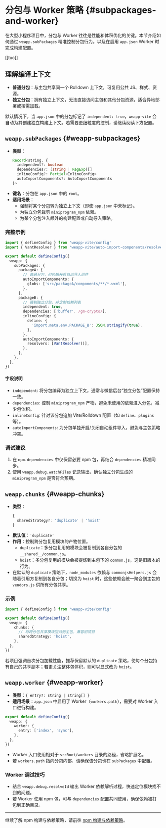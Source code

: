 # 分包与 Worker 策略 {#subpackages-and-worker}

在大型小程序项目中，分包与 Worker 往往是性能和体积优化的关键。本节介绍如何通过 `weapp.subPackages` 精准控制分包行为，以及在启用 `app.json` Worker 时完成构建配置。

[[toc]]

## 理解编译上下文

- **普通分包**：与主包共享同一个 Rolldown 上下文，可复用公共 JS、样式、资源。
- **独立分包**：拥有独立上下文，无法直接访问主包和其他分包资源，适合异地部署或按需加载。

默认情况下，当 `app.json` 中的分包标记了 `independent: true`，`weapp-vite` 会自动为其创建独立构建上下文。若需要更细粒度的控制，请继续阅读下方配置。

## `weapp.subPackages` {#weapp-subpackages}
- **类型**：
  ```ts
  Record<string, {
    independent?: boolean
    dependencies?: (string | RegExp)[]
    inlineConfig?: Partial<InlineConfig>
    autoImportComponents?: AutoImportComponents
  }>
  ```
- **键名**：分包在 `app.json` 中的 `root`。
- **适用场景**：
  - 强制将某个分包转为独立上下文（即使 `app.json` 中未标记）。
  - 为独立分包裁剪 `miniprogram_npm` 依赖。
  - 为某个分包注入额外的构建配置或自动导入策略。

### 完整示例

```ts
import { defineConfig } from 'weapp-vite/config'
import { VantResolver } from 'weapp-vite/auto-import-components/resolvers'

export default defineConfig({
  weapp: {
    subPackages: {
      packageA: {
        // 普通分包，但仍想开启自动导入组件
        autoImportComponents: {
          globs: ['src/packageA/components/**/*.wxml'],
        },
      },
      packageB: {
        // 强制独立分包，并定制依赖列表
        independent: true,
        dependencies: ['buffer', /gm-crypto/],
        inlineConfig: {
          define: {
            'import.meta.env.PACKAGE_B': JSON.stringify(true),
          },
        },
        autoImportComponents: {
          resolvers: [VantResolver()],
        },
      },
    },
  },
})
```

#### 字段说明

- `independent`: 将分包编译为独立上下文，通常与微信后台“独立分包”配置保持一致。
- `dependencies`: 控制 `miniprogram_npm` 产物，避免未使用的依赖进入分包，减少包体积。
- `inlineConfig`: 针对该分包追加 Vite/Rolldown 配置（如 `define`、`plugins` 等）。
- `autoImportComponents`: 为分包单独开启/关闭自动组件导入，避免与主包策略冲突。

### 调试建议

1. 在 `npm.dependencies` 中仅保留必要 npm 包，再结合 `dependencies` 精准同步。
2. 使用 `weapp.debug.watchFiles` 记录输出，确认独立分包生成的 `miniprogram_npm` 是否符合预期。

## `weapp.chunks` {#weapp-chunks}
- **类型**：
  ```ts
  {
    sharedStrategy?: 'duplicate' | 'hoist'
  }
  ```
- **默认值**：`'duplicate'`
- **作用**：控制跨分包复用模块的产物位置。
  - `duplicate`：多分包复用的模块会被复制到各自分包的 `__shared__/common.js`。
  - `hoist`：多分包复用的模块会被提炼到主包下的 `common.js`，这是旧版本的行为。
- 在默认的 `duplicate` 策略下，`node_modules` 依赖与 `commonjsHelpers.js` 会随着引用方复制到各自分包；切换为 `hoist` 时，这些依赖会统一聚合到主包的 `vendors.js` 供所有分包共享。

### 示例

```ts
import { defineConfig } from 'weapp-vite/config'

export default defineConfig({
  weapp: {
    chunks: {
      // 将跨分包共享模块回归到主包，兼容旧项目
      sharedStrategy: 'hoist',
    },
  },
})
```

若项目强调首次分包加载性能，推荐保留默认的 `duplicate` 策略，使每个分包持有自己的共享副本；若更关注整体包体积，则可以显式改为 `hoist`。

## `weapp.worker` {#weapp-worker}
- **类型**：`{ entry?: string | string[] }`
- **适用场景**：`app.json` 中启用了 Worker（`workers.path`），需要对 Worker 入口进行构建。

```ts
export default defineConfig({
  weapp: {
    worker: {
      entry: ['index', 'sync'],
    },
  },
})
```

- Worker 入口使用相对于 `srcRoot/workers` 目录的路径，省略扩展名。
- 若 `workers.path` 指向分包内部，请确保该分包也在 `subPackages` 中配置。

### Worker 调试技巧

- 结合 `weapp.debug.resolveId` 输出 Worker 依赖解析过程，快速定位模块找不到的问题。
- 若 Worker 使用 npm 包，可与 `dependencies` 配置共同使用，确保依赖被打包到正确目录。

---

继续了解 npm 构建与依赖策略，请前往 [npm 构建与依赖策略](./npm-and-deps.md)。

